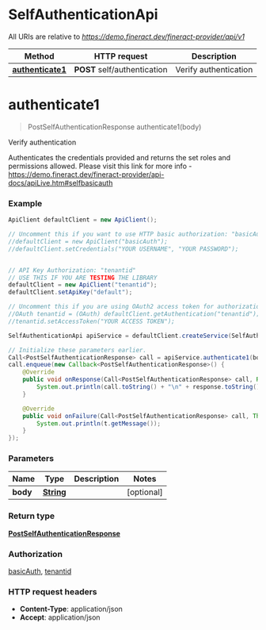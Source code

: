 # SelfAuthenticationApi

All URIs are relative to *https://demo.fineract.dev/fineract-provider/api/v1*

Method | HTTP request | Description
------------- | ------------- | -------------
[**authenticate1**](SelfAuthenticationApi.md#authenticate1) | **POST** self/authentication | Verify authentication

<a name="authenticate1"></a>
# **authenticate1**
> PostSelfAuthenticationResponse authenticate1(body)

Verify authentication

Authenticates the credentials provided and returns the set roles and permissions allowed.  Please visit this link for more info - https://demo.fineract.dev/fineract-provider/api-docs/apiLive.htm#selfbasicauth

### Example
```java
ApiClient defaultClient = new ApiClient();

// Uncomment this if you want to use HTTP basic authorization: "basicAuth"
//defaultClient = new ApiClient("basicAuth");
//defaultClient.setCredentials("YOUR USERNAME", "YOUR PASSWORD");


// API Key Authorization: "tenantid"
// USE THIS IF YOU ARE TESTING THE LIBRARY
defaultClient = new ApiClient("tenantid");
defaultClient.setApiKey("default");

// Uncomment this if you are using OAuth2 access token for authorization: "tenantid"
//OAuth tenantid = (OAuth) defaultClient.getAuthentication("tenantid");
//tenantid.setAccessToken("YOUR ACCESS TOKEN");

SelfAuthenticationApi apiService = defaultClient.createService(SelfAuthenticationApi.class);

// Initialize these parameters earlier.
Call<PostSelfAuthenticationResponse> call = apiService.authenticate1(body);
call.enqueue(new Callback<PostSelfAuthenticationResponse>() {
    @Override
    public void onResponse(Call<PostSelfAuthenticationResponse> call, Response<PostSelfAuthenticationResponse> response) {
        System.out.println(call.toString() + "\n" + response.toString());
    }

    @Override
    public void onFailure(Call<PostSelfAuthenticationResponse> call, Throwable t) {
        System.out.println(t.getMessage());
    }
});

```

### Parameters

Name | Type | Description  | Notes
------------- | ------------- | ------------- | -------------
 **body** | [**String**](String.md)|  | [optional]

### Return type

[**PostSelfAuthenticationResponse**](PostSelfAuthenticationResponse.md)

### Authorization

[basicAuth](../README.md#basicAuth), [tenantid](../README.md#tenantid)

### HTTP request headers

 - **Content-Type**: application/json
 - **Accept**: application/json

